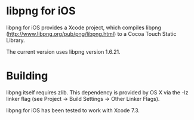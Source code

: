 libpng for iOS
=========================

libpng for iOS provides a Xcode project, which compiles libpng (http://www.libpng.org/pub/png/libpng.html) to a Cocoa Touch Static Library.

The current version uses libpng version 1.6.21.

Building
=========================
libpng itself requires zlib. This dependency is provided by OS X via the -lz linker flag (see Project -> Build Settings -> Other Linker Flags).

libpng for iOS has been tested to work with Xcode 7.3.